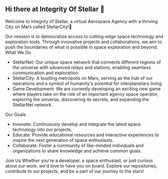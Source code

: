 ## Hi there at Integrity Of Stellar 👋
Welcome to Integrity of Stellar, a virtual Aerospace Agency with a thriving City on Mars called StellarCity!🚀

Our mission is to democratize access to cutting-edge space technology and exploration tools. Through innovative projects and collaborations, we aim to push the boundaries of what is possible in space exploration and beyond.
What We Do
- StellarNet: Our unique space network that connects different regions of the universe with advanced relays and stations, enabling seamless communication and exploration.
- StellarCity: A bustling metropolis on Mars, serving as the hub of our operations and a symbol of humanity's potential for interplanetary living.
- Game Development: We are currently developing an exciting new game where players take on the role of an important agency space operator, exploring the universe, discovering its secrets, and expanding the StellarNet network.

Our Goals
- Innovate: Continuously develop and integrate the latest space technology into our projects.
- Educate: Provide educational resources and interactive experiences to inspire the next generation of space enthusiasts.
- Collaborate: Foster a community of like-minded individuals and organizations to share knowledge and achieve common goals.

Join Us
Whether you're a developer, a space enthusiast, or just curious about our work, we'd love to have you on board. Explore our repositories, contribute to our projects, and be a part of our journey to the stars!
